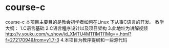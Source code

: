# course-c
course-c
本项目主要目的是教会初学者如何在Linux 下从事C语言的开发。
教学大纲：
1.C语言基础
2.C语言程序设计以及项目架构
3.此地址为讲解视频 http://v.youku.com/v_show/id_XMTU4MTI1MTI1Mg==.html?f=27217094&from=y1.7-3
4.本项目为教序提纲和一些源代码

